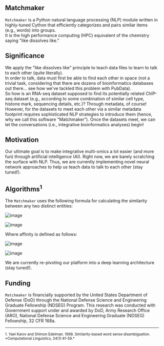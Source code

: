 ## Matchmaker

`Matchmaker` is a Python natural language processing (NLP) module written in highly-tuned Cython that efficiently categorizes and pairs similar items (e.g., words) into groups.  
It is the high performance computing (HPC) equivalent of the chemistry saying "like dissolves like."  

## Significance

We apply the "like dissolves like" principle to teach data files to learn to talk to each other (quite literally).  
In order to talk, data must first be able to find each other in space (not a trivial task, considering that there are dozens of bioinformatics databases out there... see how we've tackled this problem with PubData).  
So how is an RNA-seq dataset supposed to find its potentially related ChIP-seq dataset (e.g., according to some combination of similar cell type, histone mark, sequencing details, etc.)?  Through metadata, of course!  
However, for the datasets to meet each other via a similar metadata footprint requires sophisticated NLP strategies to introduce them (hence, why we call this software "Matchmaker").  Once the datasets meet, we can let the conversations (i.e., integrative bioinformatics analyses) begin!

## Motivation
Our ultimate goal is to make integrative multi-omics a lot easier (and more fun) through artificial intelligence (AI).  Right now, we are barely scratching the surface with NLP.  Thus, we are currently implementing novel neural network approaches to help us teach data to talk to each other (stay tuned!).  


## Algorithms<sup>1</sup>

The `Matchmaker` uses the following formula for calculating the similarity between any two distinct entities:

![image](https://cloud.githubusercontent.com/assets/5694520/21303565/5e4c1c5c-c5d4-11e6-95fe-3e434c1a3b21.png)

![image](https://cloud.githubusercontent.com/assets/5694520/21303577/79b0bd5e-c5d4-11e6-84dd-0b8343ee70b0.png)


Where affinity is defined as follows:

![image](https://cloud.githubusercontent.com/assets/5694520/21303883/c74fe9a2-c5d6-11e6-8634-d2e212ff5b32.png)

![image](https://cloud.githubusercontent.com/assets/5694520/21303889/d435c68c-c5d6-11e6-8334-8d88e20529d4.png)

We are currently re-pivoting our platform into a deep learning architecture (stay tuned!).


## Funding
`Matchmaker` is financially supported by the United States Department of Defense (DoD) through the National Defense Science and Engineering Graduate Fellowship (NDSEG) Program. This research was conducted with Government support under and awarded by DoD, Army Research Office (ARO), National Defense Science and Engineering Graduate (NDSEG) Fellowship, 32 CFR 168a.


-------------
<sub>
1. Yael Karov and Shimon Edelman. 1998. Similarity-based word sense disambiguation.
*Computational Linguistics, 24(1):41-59.*	
</sub>